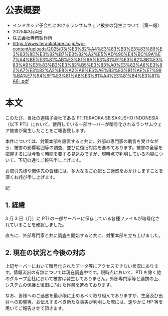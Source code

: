 # 公表概要
- インドネシア子会社におけるランサムウェア被害の発生について（第一報）
- 2025年3月4日
- 株式会社寺岡製作所
- https://www.teraokatape.co.jp/wp-content/uploads/2025/03/%E3%82%A4%E3%83%B3%E3%83%89%E3%83%8D%E3%82%B7%E3%82%A2%E5%AD%90%E4%BC%9A%E7%A4%BE%E3%81%AB%E3%81%8A%E3%81%91%E3%82%8B%E3%83%A9%E3%83%B3%E3%82%B5%E3%83%A0%E3%82%A6%E3%82%A7%E3%82%A2%E8%A2%AB%E5%AE%B3%E3%81%AE%E7%99%BA%E7%94%9F%E3%81%AB%E3%81%A4%E3%81%84%E3%81%A6-.pdf

# 本文
このたび、当社の連結子会社である PT.TERAOKA SEISAKUSHO INDONESIA（以下 PTI）において、使用している一部サーバーが暗号化されるランサムウェア被害が発生したことをご報告致します。

本件については、対策本部を設置すると共に、外部の専門家の助言を受けながら、被害の影響範囲等の調査、並びに復旧対応を進めております。被害の全容を把握するには今暫く時間を要する見込みですが、現時点で判明している内容について、下記の通りご報告申し上げます。

お取引先様や関係先の皆様には、多大なるご心配とご迷惑をおかけしますことを深くお詫び申し上げます。

記

## 1. 経緯
3 月 3 日（月）に PTI の一部サーバーに保存している各種ファイルが暗号化されていることを確認しました。

直ちに、外部専門家と共に調査を開始すると共に、対策本部を立ち上げました。

## 2. 現在の状況と今後の対応
上記サーバーにおいて暗号化されたデータ等にアクセスできない状況にあります。情報流出の有無については現在調査中です。現時点において、PTI を除く他のグループ会社において被害は発生しておりません。外部専門家等と連携の上、システムの保護と復旧に向けた作業を進めております。

なお、皆様へのご迷惑を最小限に止めるべく取り組んでおりますが、生産及び出荷への影響等、お伝えするべき新たな事実が判明した際には、速やかに HP 等を用いてご報告させて頂きます。
